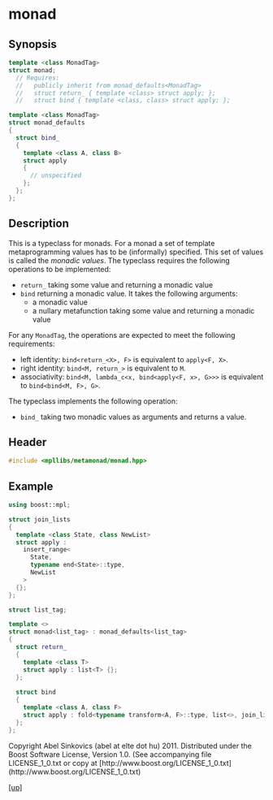 # monad

## Synopsis

```cpp
template <class MonadTag>
struct monad;
  // Requires:
  //   publicly inherit from monad_defaults<MonadTag>
  //   struct return_ { template <class> struct apply; };
  //   struct bind { template <class, class> struct apply; };

template <class MonadTag>
struct monad_defaults
{
  struct bind_
  {
    template <class A, class B>
    struct apply
    {
      // unspecified
    };
  };
};
```

## Description

This is a typeclass for monads. For a monad a set of template metaprogramming
values has to be (informally) specified. This set of values is called the
_monadic values_. The typeclass requires the following operations to be
implemented:

* `return_` taking some value and returning a monadic value
* `bind` returning a monadic value. It takes the following arguments:
    * a monadic value
    * a nullary metafunction taking some value and returning a monadic value

For any `MonadTag`, the operations are expected to meet the following
requirements:

* left identity:
    `bind<return_<X>, F>` is equivalent to `apply<F, X>`.
* right identity:
    `bind<M, return_>` is equivalent to `M`.
* associativity:
    `bind<M, lambda_c<x, bind<apply<F, x>, G>>>` is equivalent to
    `bind<bind<M, F>, G>`.

The typeclass implements the following operation:

* `bind_` taking two monadic values as arguments and returns a value.

## Header

```cpp
#include <mpllibs/metamonad/monad.hpp>
```

## Example

```cpp
using boost::mpl;

struct join_lists
{
  template <class State, class NewList>
  struct apply :
    insert_range<
      State,
      typename end<State>::type,
      NewList
    >
  {};
};

struct list_tag;

template <>
struct monad<list_tag> : monad_defaults<list_tag>
{
  struct return_
  {
    template <class T>
    struct apply : list<T> {};
  };
  
  struct bind
  {
    template <class A, class F>
    struct apply : fold<typename transform<A, F>::type, list<>, join_lists> {};
  };
};
```

<p class="copyright">
Copyright Abel Sinkovics (abel at elte dot hu) 2011.
Distributed under the Boost Software License, Version 1.0.
(See accompanying file LICENSE_1_0.txt or copy at
[http://www.boost.org/LICENSE_1_0.txt](http://www.boost.org/LICENSE_1_0.txt)
</p>

[[up]](reference.html)



